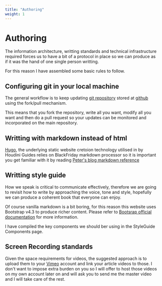 ```yaml
---
title: "Authoring"
weight: 1
---
```

# Authoring

The information architecture, writting standards and technical infrastructure required forces us to have a bit of a protocol in place so we can produce as if it was the hand of one single person writting.

For this reason I have assembled some basic rules to follow.

## Configuring git in your local machine

The general workflow is to keep updating [git repository](https://github.com/jordibares/houdini-guides-website) stored at [github](https://github.com) using the fork/pull mechanism.

This means that you fork the repository, write all you want, modify all you want and then do a pull request so your updates can be monitored and incorporated on the main repository.

## Writting with markdown instead of html

[Hugo](https://gohugo.io), the underlying static website cretoion technology utilised in by Houdini Guides relies on BlackFriday markdown processor so it is important you get familiar with it by reading [Peter's blog markdown reference](https://notes.peter-baumgartner.net/archive/content-organisation/blackfriday-markdown/)

## Writting style guide

How we speak is critical to communicate effectively, therefore we are going to revisit how to write by approaching the voice, tone and style, hopefully we can produce a coherent book that everyone can enjoy.

Of course vanilla markdown is a bit boring, for this reason this website uses Bootstrap v4.3 to produce richer content. Please refer to [Bootsrap official documentation](https://getbootstrap.com/docs/4.3/getting-started/introduction/) for more information.

I have compiled the key components we should ber using in the StyleGuide Components page.

## Screen Recording standards

Given the space requirements for videos, the suggested approach is to upload them to your [Vimeo](https://www.vimeo.com) account and link your article videos to those. I don't want to impose extra burden on you so I will offer to host those videos on my own account later on and will ask you to send me the master video and I will take care of the rest.